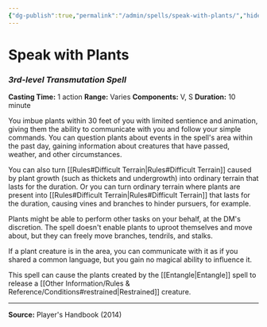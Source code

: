 ```yaml
---
{"dg-publish":true,"permalink":"/admin/spells/speak-with-plants/","hide":true,"updated":"2025-08-11T11:53:31.109+01:00"}
---
```


# Speak with Plants
### *3rd-level Transmutation Spell*
**Casting Time:** 1 action
**Range:** Varies
**Components:** V, S
**Duration:** 10 minute

You imbue plants within 30 feet of you with limited sentience and animation, giving them the ability to communicate with you and follow your simple commands. You can question plants about events in the spell's area within the past day, gaining information about creatures that have passed, weather, and other circumstances.

You can also turn [[Rules#Difficult Terrain\|Rules#Difficult Terrain]] caused by plant growth (such as thickets and undergrowth) into ordinary terrain that lasts for the duration. Or you can turn ordinary terrain where plants are present into [[Rules#Difficult Terrain\|Rules#Difficult Terrain]] that lasts for the duration, causing vines and branches to hinder pursuers, for example.

Plants might be able to perform other tasks on your behalf, at the DM's discretion. The spell doesn't enable plants to uproot themselves and move about, but they can freely move branches, tendrils, and stalks.

If a plant creature is in the area, you can communicate with it as if you shared a common language, but you gain no magical ability to influence it.

This spell can cause the plants created by the [[Entangle\|Entangle]] spell to release a [[Other Information/Rules & Reference/Conditions#restrained\|Restrained]] creature.

---
**Source:** Player's Handbook (2014)